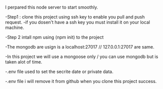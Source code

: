 I perpared this node server to start smoothly.

-Step1 : clone this project using ssh key to enable you pull and push request.
-if you dosen't have a ssh key you must install it on your local machine.

-Step 2 intall npm using (npm init) to the project

-The mongodb are usign is a localhost:27017 // 127.0.0.1:27017 are same.

-In this project we will use a mongoose only / you can use mongodb but is taken alot of time.

-.env file used to set the secrite date or private data.

-.env file i will remove it from github when you clone this project success.
